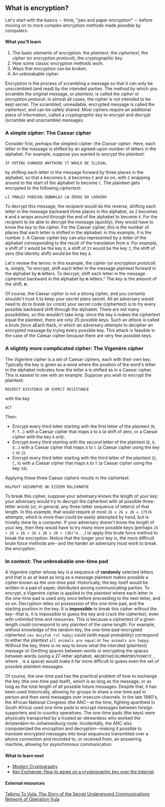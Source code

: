 ## What is encryption?

Let's start with the basics -- think, "pen and paper encryption" -- before moving on to more complex encryption methods made possible by computers.

#### What you'll learn

1. The basic elements of encryption: the *plaintext*, the *ciphertext*, the *cipher* (or *encryption protocol*), the *cryptographic key*.
2. How some classic encryption methods work.
3. Ways that encryption can be broken.
4. An unbreakable cipher.

Encryption is the process of scrambling a message so that it can only be unscrambled (and read) by the intended parties. The method by which you scramble the original message, or _plaintext_, is called the _cipher_ or _encryption protocol_. In almost all cases, the cipher is not intended to be kept secret. The scrambled, unreadable, encrypted message is called the *ciphertext*, and can be safely shared. Most ciphers require an additional piece of information, called a *cryptographic key* to encrypt and decrypt (scramble and unscramble) messages.  

### A simple cipher: The Caesar cipher

Consider first, perhaps the simplest cipher: the _Caesar cipher_.  Here, each letter in the message is shifted by an agreed-upon number of letters in the alphabet. For example, suppose you wanted to encrypt the *plaintext*:

```
IF VOTING CHANGED ANYTHING IT WOULD BE ILLEGAL
```

by shifting each letter in the message forward by three places in the alphabet, so that `A` becomes `D`, `B` becomes `E` and so on, with `Z` wrapping around to the start of the alphabet to become `C`. The plaintext gets encrypted to the following *ciphertext*:

```
LI YRWLQJ FKDQJHG DQBWKLQJ LW ZRXOG EH LOOHJDO
```

To decrypt this message, the recipient would do the reverse, shifting each letter in the message backward three places in the alphabet, so `Z` becomes `W` and `A` wraps around through the end of the alphabet to become `X`. For the recipient to be able to decrypt the message (quickly), they would have to know the _key_ to the cipher.  For the Caesar cipher, this is the number of places that each letter is shifted in the alphabet; in this example, it is the number `3`.  A Caesar cipher key can also represented by a letter of the alphabet corresponding to the result of the translation from `A`.  For example, a shift of `3` would be the key `D`, a shift of `23` would be the key `Z`, the shift of zero (the identity shift) would be the key `A`.   

Let's review the terms: in this example, the *cipher* (or *encryption protocol*) is, simply, "to encrypt, shift each letter in the message plaintext forward in the alphabet by **n** letters.  To decrypt, shift each letter in the message ciphertext backward in the alphabet by **n** letters."  The *key* is the amount of the shift, **n**.

Of course, the Caesar cipher is not a strong cipher, and you certainly shouldn't trust it to keep your secret plans secret. All an adversary would need to do to _break_ (or *crack*) your secret code (ciphertext) is to try every possible backward shift through the alphabet. There are not many possibilities, so this wouldn't take long: since the key `A` makes the ciphertext equal the plaintext, there are only 25 possible keys. Such an _attack_ is called a _brute force_ aEach ttack, in which an adversary attempts to decipher an encrypted message by trying every possible key.  This attack is feasible in the case of the Caesar cipher because there are very few possible keys.

### A slightly more complicated cipher: The Vigen&egrave;re cipher

The Vigen&egrave;re cipher is a set of Caesar ciphers, each with their own key.  Typically the key is given as a word where the position of the word's letter in the alphabet indicates how the letter `A` is shifted as in a Caesar cipher. This is easiest to see with an example.  Suppose you wish to encrypt the plaintext:

```RESPECT EXISTENCE OR EXPECT RESISTANCE```

with the key

```ACT```

Then:

* Encrypt every third letter starting with the first letter of the plaintext (`R`, `P`, `T`...) with a Caesar cipher that maps `A` to `A` (a shift of zero, or a Caesar cipher with the key `A` or`0`).
* Encrypt every third starting with the second letter of the plaintext (`E`, `E`, `E`...) with a Caesar cipher that maps `A` to `C` (a Caesar cipher using the key `C` or `2`).
* Encrypt every third letter starting with the third letter of the plaintext (`S`, `C`, `X`) with a Caesar cipher that maps `A` to `T` (a Caesar cipher using the key `19`).

Applying these three Caesar ciphers results in the ciphertext:

```RGLPGVT GQIUMEPVE QK EZIEEM RGLIUMAPVE```

To break this cipher, suppose your adversary knows the length of your key: your adversary would try to decrypt the ciphertext with all possible three-letter words (or, in general, any three-letter sequence of letters) of that length.  In this example, that would require at most `26 x 26 x 26 = 17576` attempts, which is more than could be easily attempted by hand, but is trivially done by a computer.  If your adversary doesn't know the length of your key, then they would have to try many more possible keys (perhaps `25 + 26 x 26 + 26 x 26 x 26 + (26)^4...`) to apply this brute force method to break the encryption.  Notice that the longer your key is, the more difficult brute force methods are--and the harder an adversary must work to break the encryption.

### In context: The unbreakable one-time pad

A Vigen&egrave;re cipher whose key is a sequence of **randomly** selected letters and that is as at least as long as a message plaintext makes possible a cipher known as the _one-time pad_. Historically, the key itself would be written in a pad of paper, distributed among communicating parties. To encrypt, a Vigen&egrave;re cipher is applied to the plaintext where each letter in the one-time pad is used only once before proceeding to the next letter, and so on. Decryption relies on possession of this one-time pad, and the starting position in the key. It is **impossible** to break this cipher without the key--that is, it is impossible to guess the key and crack the ciphertext, even with unlimited time and resources. This is because a ciphertext of a given length could correspond to  any plaintext of the same length. For example, without knowledge of the random key, the one-time pad-encrypted ciphertext `sou ducyfuk rxl hqkpj` could (with equal probability) correspond to either the plaintext `all animals are equal` or `few animals are happy`. Without the key, there is no way to know what the intended (plaintext) message is!  Omitting spaces between words or encrypting the spaces between words (using a 27-letter alphabet, `ABCDEFGHIJKLMNOPQRSTUVWXYZ_`, where `_` is a space) would make it far more difficult to guess even the set of possible plaintext messages.

Of course, the one-time pad has the practical problem of how to exchange the key (the one-time pad itself), which is as long as the message, or as long as the total length of all possible future messages.  Despite that, it has been used historically, allowing for groups to share a one-time pad in person and then send messages over insecure channels.  In the late 1980's, the African National Congress (the ANC--at the time, fighting apartheid in South Africa) used one-time pads to encrypt messages between foreign supporters and in-country operatives.  The one-time pads (the keys) were physically transported by a trusted air stewardess who worked the Amsterdam-to-Johannesburg route. Incidentally, the ANC also computerized the encryption and decryption--making it possible to translate encrypted messages into tonal sequences transmitted over a phone connection and recorded to, or received from, an answering machine, allowing for *asynchronous* communication.

#### What to learn next

* [Modern Cryptography](1-2_modern-cryptography.md)
* [Key Exchange: How to agree on a cryptographic key over the Internet](1-3_key-exchange.md)

#### External resources

[Talking To Vula: The Story of the Secret Underground Communications Network of Operation Vula](http://www.anc.org.za/content/talking-vula)